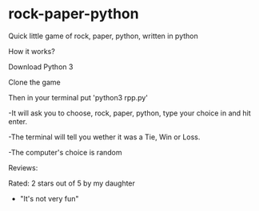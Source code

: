 # rock-paper-python
Quick little game of rock, paper, python, written in python

How it works?

Download Python 3

Clone the game

Then in your terminal put 'python3 rpp.py'

-It will ask you to choose, rock, paper, python, type your choice in and hit enter.

-The terminal will tell you wether it was a Tie, Win or Loss.

-The computer's choice is random

Reviews:

Rated: 2 stars out of 5 
by my daughter
- "It's not very fun"
